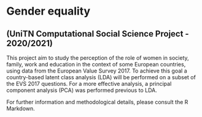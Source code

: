 # Gender equality 
## (UniTN Computational Social Science Project - 2020/2021)
This project aim to study the perception of the role of women in society, family, work and education in the context of some European countries, using data from the European Value Survey 2017.
To achieve this goal a country-based latent class analysis (LDA) will be performed on a subset of the EVS 2017 questions.
For a more effective analysis, a principal component analysis (PCA) was performed previous to LDA.

For further information and methodological details, please consult the R Markdown.
